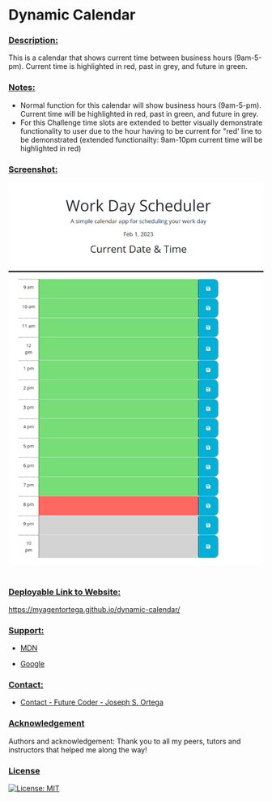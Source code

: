 # Dynamic Calendar <br/>

### <u> Description: </u>
This is a calendar that shows current time between business hours (9am-5-pm). Current time is highlighted in red, past in grey, and future in green.

### <u> Notes: </u>
- Normal function for this calendar will show business hours (9am-5-pm). Current time will be  highlighted in red, past in green, and future in grey. 
- For this Challenge time slots are extended to better visually demonstrate functionality to user due to the hour having to be current for "red' line to be demonstrated (extended functionailty: 9am-10pm current time will be highlighted in red)


### <u> Screenshot: </u>
![Randomizer Website Screenshot](./Assets/_C__Users_MyAge_code_bootcamp_challenges_dynamic-calendar_index.html.png)
<br /><br />

    
### <u> Deployable Link to Website: </u>

https://myagentortega.github.io/dynamic-calendar/
### <u> Support:  </u>

- [MDN](https://developer.mozilla.org/en-US/)  

- [Google](https://Google.com)

### <u> Contact: </u>

- [Contact - Future Coder - Joseph S. Ortega](mailto:MyAgentOrtega@gmail.com)

### <u> Acknowledgement </u>

Authors and acknowledgement: Thank you to all my peers, tutors and instructors that helped me along the way!

### <u> License </u>

[![License: MIT](https://img.shields.io/badge/License-MIT-yellow.svg)](https://opensource.org/licenses/MIT)


